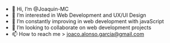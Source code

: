- 👋 Hi, I’m @Joaquin-MC
- 👀 I’m interested in Web Development and UX/UI Design
- 🌱 I’m constantly improving in web development with javaScript
- 💞️ I’m looking to collaborate on web development projects
- 📫 How to reach me > joaco.alonso.garcia@gmail.com

<!---
Joaquin-Alonso-Garcia/Joaquin-Alonso-Garcia is a ✨ special ✨ repository because its `README.md` (this file) appears on your GitHub profile.
You can click the Preview link to take a look at your changes.
--->
